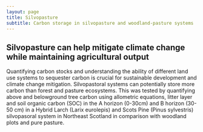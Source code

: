 ```yaml
---
layout: page
title: Silvopasture
subtitle: Carbon storage in silvopasture and woodland-pasture systems
---
```


## Silvopasture can help mitigate climate change while maintaining agricultural output

Quantifying carbon stocks and understanding the ability of different land use systems to sequester carbon is crucial for sustainable development and climate change mitigation. Silvopastoral systems can potentially store more carbon than forest and pasture ecosystems. This was tested by quantifying above and belowground tree carbon using allometric equations, litter layer and soil organic carbon (SOC) in the A horizon (0-30cm) and B horizon (30-50 cm) in a Hybrid Larch (Larix eurolepis) and Scots Pine (Pinus sylvestris) silvopasoral system in Northeast Scotland in comparison with woodland plots and pure pasture. 
